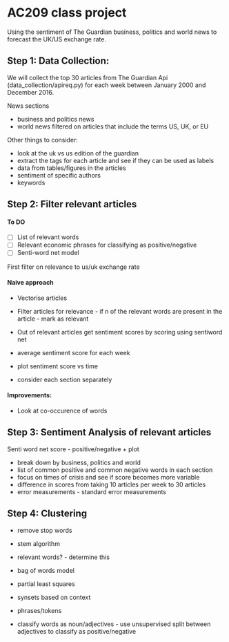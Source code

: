 # AC209 class project

Using the sentiment of The Guardian business, politics and world news to forecast the UK/US exchange rate.

## Step 1: Data Collection:

We will collect the top 30 articles from The Guardian Api (data_collection/apireq.py) for each week between January 2000 and December 2016.

News sections
- business and politics news
- world news filtered on articles that include the terms US, UK, or EU

Other things to consider:
- look at the uk vs us edition of the guardian
- extract the tags for each article and see if they can be used as labels
- data from tables/figures in the articles
- sentiment of specific authors
-  keywords

## Step 2: Filter relevant articles

#### To DO

* [ ] List of relevant words
* [ ] Relevant economic phrases for classifying as positive/negative
* [ ] Senti-word net model

First filter on relevance to us/uk exchange rate

#### Naive approach
- Vectorise articles
- Filter articles for relevance - if n of the relevant words are present in the article - mark as relevant
- Out of relevant articles get sentiment scores by scoring using sentiword net
- average sentiment score for each week
- plot sentiment score vs time

- consider each section separately

#### Improvements:

- Look at co-occurence of words

## Step 3: Sentiment Analysis of relevant articles

Senti word net score - positive/negative + plot
  - break down by business, politics and world
  - list of common positive and common negative words in each section
  - focus on times of crisis and see if score becomes more variable
  - difference in scores from taking 10 articles per week to 30 articles
  - error measurements - standard error measurements

## Step 4: Clustering

- remove stop words
- stem algorithm


- relevant words? - determine this

- bag of words model 


- partial least squares
- synsets based on context
- phrases/tokens

- classify words as noun/adjectives - use unsupervised split between adjectives to classify as positive/negative
